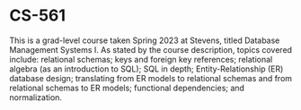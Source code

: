 # CS-561

This is a grad-level course taken Spring 2023 at Stevens, titled Database Management Systems I. As stated by the course description, topics covered include: relational schemas; keys and foreign key references; relational algebra (as an introduction to SQL); SQL in depth; Entity-Relationship (ER) database design; translating from ER models to relational schemas and from relational schemas to ER models; functional dependencies; and normalization.
